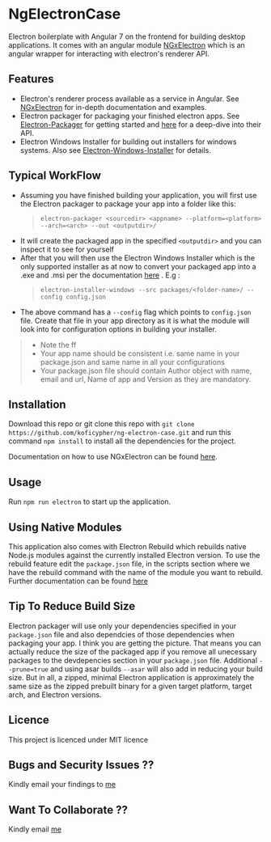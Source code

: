 

# NgElectronCase

Electron boilerplate with Angular 7 on the frontend for building desktop applications. It comes with an angular module [NGxElectron](https://github.com/ThorstenHans/ngx-electron) which is an angular wrapper for interacting with electron's renderer API.

## Features

- Electron's renderer process available as a service in Angular. See [NGxElectron](https://github.com/ThorstenHans/ngx-electron) for in-depth documentation and examples.
- Electron packager for packaging your finished electron apps. See [Electron-Packager](https://github.com/electron-userland/electron-packager) for getting started and [here](https://github.com/electron-userland/electron-packager/blob/master/docs/api.md) for a deep-dive into their API.
- Electron Windows Installer for building out installers for windows systems. Also see [Electron-Windows-Installer](https://github.com/electron-userland/electron-installer-windows) for details.


## Typical WorkFlow
- Assuming you have finished building your application, you will first use the Electron packager to package your app into a folder like this:
  > `electron-packager <sourcedir> <appname> --platform=<platform> --arch=<arch> --out <outputdir>/`
- It will create the packaged app in the specified `<outputdir>` and you can inspect it to see for yourself
- After that you will then use the Electron Windows Installer which is the only supported installer as at now to convert your packaged app into a .exe and .msi per the documentation [here](https://github.com/electron-userland/electron-installer-windows) . E.g :
  > `electron-installer-windows --src packages/<folder-name>/ --config config.json`
- The above command has a `--config` flag which points to `config.json` file. Create that file in your app directory as it is what the module will look into for configuration options in building your installer.

> - Note the ff
> - Your app name should be consistent i.e. same name in your package.json and same name in all your configurations
> - Your package.json file should contain Author object with name, email and url, Name of app and Version as they are mandatory.



## Installation

Download this repo or git clone this repo with `git clone https://github.com/koficypher/ng-electron-case.git` and run
this command `npm install` to install all the dependencies for the project.

Documentation on how to use NGxElectron can be found [here](https://github.com/ThorstenHans/ngx-electron).

## Usage

Run `npm run electron` to start up the application.

## Using Native Modules

This application also comes with Electron Rebuild which rebuilds native Node.js modules against the currently installed Electron version. To use the rebuild feature edit the `package.json` file, in the scripts section where we have the rebuild command with the name of the module you want to rebuild. Further documentation can be found [here](https://github.com/electron/electron-rebuild)

## Tip To Reduce Build Size

Electron packager will use only your dependencies specified in your `package.json` file and also dependcies of those dependencies when packaging your app. I think you are getting the picture. That means you can actually reduce the size of the packaged app if you remove all unecessary packages to the devdepencies section in your `package.json` file. Additional `--prune=true` and using asar builds `--asar` will also add in reducing your build size. But in all, a zipped, minimal Electron application is approximately the same size as the zipped prebuilt binary for a given target platform, target arch, and Electron versions.

## Licence

This project is licenced under MIT licence

## Bugs and Security Issues ??

Kindly email your findings to [me](mailto:skcypher6@gmail.com)

## Want To Collaborate ??

Kindly email [me](mailto:skcypher6@gmail.com)



